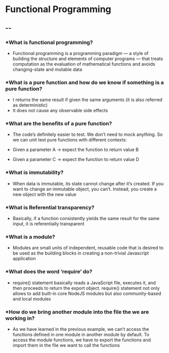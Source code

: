 # Functional Programming

## --

### *What is functional programming?

- Functional programming is a programming paradigm — a style of building the structure and elements of computer programs — that treats computation as the evaluation of mathematical functions and avoids changing-state and mutable data

### *What is a pure function and how do we know if something is a pure function?

- t returns the same result if given the same arguments (it is also referred as deterministic)
- It does not cause any observable side effects


### *What are the benefits of a pure function?

- The code’s definitely easier to test. We don’t need to mock anything. So we can unit test pure functions with different contexts:

- Given a parameter A → expect the function to return value B
- Given a parameter C → expect the function to return value D

### *What is immutability?

- When data is immutable, its state cannot change after it’s created. If you want to change an immutable object, you can’t. Instead, you create a new object with the new value

### *What is Referential transparency?

- Basically, if a function consistently yields the same result for the same input, it is referentially transparent

### *What is a module?

- Modules are small units of independent, reusable code that is desired to be used as the building blocks in creating a non-trivial Javascript application

### *What does the word ‘require’ do?

- require() statement basically reads a JavaScript file, executes it, and then proceeds to return the export object. require() statement not only allows to add built-in core NodeJS modules but also community-based and local modules

### *How do we bring another module into the file the we are working in?

- As we have learned in the previous example, we can’t access the functions defined in one module in another module by default. To access the module functions, we have to export the functions and import them in the file we want to call the functions
